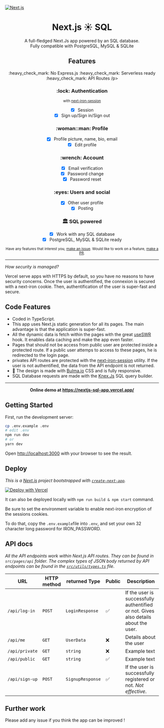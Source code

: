 [![Next.js](https://assets.zeit.co/image/upload/v1538361091/repositories/next-js/next-js.png)](https://nextjs.org)

<h1 align="center">Next.js ☀️ SQL</h1>

<div align="center">

A full-fledged Next.Js app powered by an SQL database. <br/>
Fully compatible with PostgreSQL, MySQL & SQLite

</div>

<h2 align="center">Features</h2>

<p align="center">:heavy_check_mark: No Express.js :heavy_check_mark: Serverless ready :heavy_check_mark: API Routes /p>

<h3 align="center">:lock: Authentication</h3>

<div align="center">

<sup>with [next-iron-session](https://github.com/vvo/next-iron-session)</sup>

- [x] Session
- [x] Sign up/Sign in/Sign out

</div>

<h3 align="center">:woman::man: Profile</h3>

<div align="center">

- [x] Profile picture, name, bio, email
- [x] Edit profile

</div>

<h3 align="center">:wrench: Account</h3>

<div align="center">

- [x] Email verification
- [x] Password change
- [x] Password reset

</div>

<h3 align="center">:eyes: Users and social</h3>

<div align="center">

- [x] Other user profile
- [x] Posting

</div>

<h3 align="center">🏛 SQL powered</h3>

<div align="center">

- [x] Work with any SQL database
- [x] PostgreSQL, MySQL & SQLite ready

</div>

<div align="center">
  
<sup>Have any features that interest you, [make an issue](https://github.com/Fredestrik/Next.Js-SQL-app/issues). Would like to work on a feature, [make a PR](https://github.com/Fredestrik/Next.Js-SQL-app/pulls).<sup>
  
</div>

---

_How security is managed?_

Vercel serve apps with HTTPS by default, so you have no reasons to have security concerns. Once the user is authentified, the connexion is secured with a next-iron cookie. Then, authentification of the user is super-fast and secure.

## Code Features

* Coded in TypeScript.
* This app uses Next.js static generation for all its pages. The main advantage is that the application is super-fast.
* All the dynamic data is fetch within the pages with the great [useSWR](https://swr.vercel.app/) hook. It enables data caching and make the app even faster.
* Pages that should not be access from public user are protected inside a protected route. If a public user attemps to access to these pages, he is redirected to the login page.
* privates API routes are protected with the [next-iron-session](https://github.com/vvo/next-iron-session) utility. If the user is not authentified, the data from the API endpoint is not returned.
* 📱 The design is made with [Bulma.io](https://bulma.io/) CSS and is fully responsive.
* SQL Database requests are made with the [Knex.Js](http://knexjs.org/) SQL query builder.

---

<p align="center"><b>Online demo at <a href="https://next-basicauth-starter.vercel.app/">https://nextjs-sql-app.vercel.app/</a> </b></p>

## Getting Started

First, run the development server:

```bash
cp .env.example .env
# edit .env
npm run dev
# or
yarn dev
```

Open [http://localhost:3000](http://localhost:3000) with your browser to see the result.

## Deploy

_This is a [Next.js](https://nextjs.org/) project bootstrapped with [`create-next-app`](https://github.com/zeit/next.js/tree/canary/packages/create-next-app)._


[![Deploy with Vercel](https://zeit.co/button)](https://zeit.co/new/project?template=https://github.com/Fredestrik/Next.Js-SQL-app)

It can also be deployed locally with `npm run build & npm start` command.

Be sure to set the environment variable to enable next-iron encryption of the sessions cookies.

To do that, copy the ```.env.example```file into ```.env```, and set your own 32 character long password for IRON_PASSWORD.

## API docs

_All the API endpoints work within Next.js API routes. They can be found in `src/pages/api` folder. The complex types of JSON body returned by API endpoints can be found in the [`src/utils/types.ts`](https://github.com/Fredestrik/Next.Js-SQL-app/blob/master/src/utils/types.ts) file._

URL| HTTP method | returned Type | Public | Description
-|-|-|-|-
`/api/log-in` | `POST` | `LoginResponse` | ✅ | If the user is successfully authentified or not. Gives also details about the user.
`/api/me` | `GET` | `UserData`| ❌ | Details about the user
`/api/private` | `GET` | `string` | ❌ | Example text
`/api/public`| `GET` | `string` | ✅| Example text
`/api/sign-up` | `POST` | `SignupResponse` | ✅ | If the user is successfully registered or not. *Not effective*.

## Further work

Please add any issue if you think the app can be improved !
